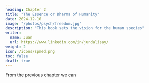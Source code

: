 ```yaml
---
heading: Chapter 2
title: "The Essence or Dharma of Humanity"
date: 2024-12-10
image: "/photos/psych/freedom.jpg"
description: "This book sets the vision for the human species"
writer:
  name: Juan
  url: https://www.linkedin.com/in/jundalisay/
weight: 2
icon: /icons/spmed.png
toc: false
draft: true
---
```



From the previous chapter we can 